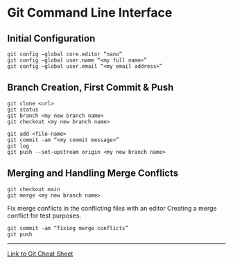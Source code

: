# Git Command Line Interface

## Initial Configuration
```
git config –global core.editor “nano”
git config –global user.name “<my full name>”
git config –global user.email “<my email address>”
```

## Branch Creation, First Commit & Push
```
git clone <url>
git status
git branch <my new branch name>
git checkout <my new branch name>

git add <file-name>
git commit -am “<my commit message>”
git log
git push --set-upstream origin <my new branch name>
```

## Merging and Handling Merge Conflicts
```
git checkout main
git merge <my new branch name>
```
Fix merge conflicts in the conflicting files with an editor
Creating a merge conflict for test purposes.
```
git commit -am “fixing merge conflicts”
git push
```

---

[Link to Git Cheat Sheet](https://education.github.com/git-cheat-sheet-education.pdf)
